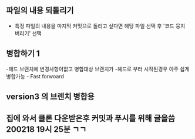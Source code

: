 





## 파일의 내용 되돌리기
 - 특정 파일의 내용을 마지막 커밋으로 돌리고 싶다면
  해당 파일 선택 후 '코드 뭉치 버리기'  선택

## 병합하기 1
 -헤드 브랜치에 변경사항이없고 병합대상 브랜치가
  -헤드로 부터 시작된경우 아주 쉽게 병합가능
	 - Fast forwoard

## version3 의 브렌치 병합용

## 집에 와서 클론 다운받은후 커밋과 푸시를 위해 글을씀 200218 19시 25분 ㄱㄱ
